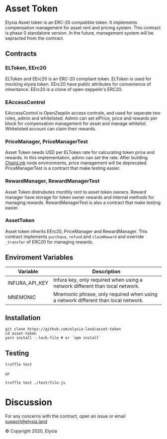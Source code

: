 # Asset Token

Elysia Asset token is an ERC-20 compatible token. It implements compensation management for asset rent and pricing system.
This contract is phase 0 standalone version. In the future, management system will be sepracted from the contract.

## Contracts

### ELToken, EErc20

ELToken and EErc20 is an ERC-20 compliant token. ELToken is used for mocking elysia token. EErc20 have public attributes for convenience of inheritance. EErc20 is a clone of open-zeppelin's ERC20.

### EAccessControl

EAccessControl is OpenZepplin access controle, and used for seperate two roles, admin and whitelisted.
Admin can set elPrice, price and rewards per block for compensation management for asset and manage whitelist. Whitelisted account can claim their rewards.

### PriceManager, PriceManagerTest

Asset Token needs USD per ELToken rate for calcurating token price and rewards. In this implementation, adimn can set the rate. After building [ChainLink](https://chain.link/) node environments, price management will be deprecated. PriceManagerTest is a contract that make testing easier.

### RewardManager, RewardManagerTest

Asset Token distrubutes monthly rent to asset token owners. Reward manager have storage for token owner rewards and internal methods for managing rewards. RewardManagerTest is also a contract that make testing easier.

### AssetToken

Asset token inherits EErc20, PriceManager and RewardManager. This contract implements `purchase`, `refund` and `claimReward` and override `_transfer` of ERC20 for managing rewards.

## Enviroment Variables

| Variable       | Description                                                                       |
| -------------- | --------------------------------------------------------------------------------- |
| INFURA_API_KEY | Infura key, only required when using a network different than local network.      |
| MNEMONIC       | Mnemonic phrase, only required when using a network different than local network. |

## Installation

```
git clone https://github.com/elysia-land/asset-token
cd asset-token
yarn install --lock-file # or `npm install`
```

## Testing

```
truffle test
```

or

```
truffle test ./test/file.js
```

# Discussion

For any concerns with the contract, open an issue or email support@elysia.land

© Copyright 2020, Elysia
